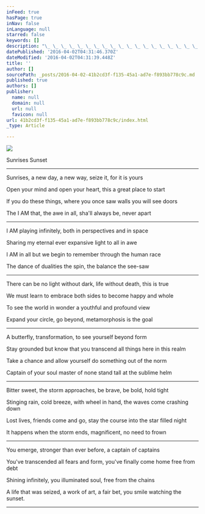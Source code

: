 ```yaml
---
inFeed: true
hasPage: true
inNav: false
inLanguage: null
starred: false
keywords: []
description: "\_ \_ \_ \_ \_ \_ \_ \_ \_ \_ \_ \_ \_ \_ \_ \_ \_ \_ \_ \_ \_ \_ \_ \_ \_ \_ \_ \_ Sunrises Sunset"
datePublished: '2016-04-02T04:31:46.370Z'
dateModified: '2016-04-02T04:31:39.448Z'
title: ''
author: []
sourcePath: _posts/2016-04-02-41b2cd3f-f135-45a1-ad7e-f893bb778c9c.md
published: true
authors: []
publisher:
  name: null
  domain: null
  url: null
  favicon: null
url: 41b2cd3f-f135-45a1-ad7e-f893bb778c9c/index.html
_type: Article

---
```

![](https://the-grid-user-content.s3-us-west-2.amazonaws.com/d4148206-ca14-4572-8820-51bd250c69b0.jpg)

Sunrises Sunset

****

Sunrises, a new day, a new way, seize it, for it is yours

Open your mind and open your heart, this a great place to start

If you do these things, where you once saw walls you will see doors           

The I AM that, the awe in all, sha'll always be, never apart

****

I AM playing infinitely, both in perspectives and in space

Sharing my eternal ever expansive light to all in awe

I AM in all but we begin to remember through the human race

The dance of dualities the spin, the balance the see-saw

****

There can be no light without dark, life without death, this is true

We must learn to embrace both sides to become happy and whole

To see the world in wonder a youthful and profound view

Expand your circle, go beyond, metamorphosis is the goal

****

A butterfly, transformation, to see yourself beyond form

Stay grounded but know that you transcend all things here in this realm

Take a chance and allow yourself do something out of the norm

Captain of your soul master of none stand tall at the sublime helm

****

Bitter sweet, the storm approaches, be brave, be bold, hold tight

Stinging rain, cold breeze, with wheel in hand, the waves come crashing down

Lost lives, friends come and go, stay the course into the star filled night

It happens when the storm ends, magnificent, no need to frown

****

You emerge, stronger than ever before, a captain of captains

You've transcended all fears and form, you've finally come home free from debt

Shining infinitely, you illuminated soul, free from the chains 

A life that was seized, a work of art, a fair bet, you smile watching the sunset.

****
